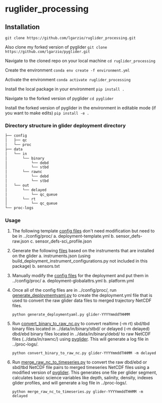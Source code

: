 # ruglider_processing

## Installation

`git clone https://github.com/lgarzio/ruglider_processing.git`

Also clone my forked version of pyglider
`git clone https://github.com/lgarzio/pyglider.git`

Navigate to the cloned repo on your local machine
`cd ruglider_processing`

Create the environment
`conda env create -f environment.yml`

Activate the environment
`conda activate ruglider_processing`

Install the local package in your environment
`pip install .`

Navigate to the forked version of pyglider
`cd pyglider`

Install the forked version of pyglider in the environment in editable mode (if you want to make edits)
`pip install -e .`

### Directory structure in glider deployment directory

```bash
├── config
│   ├── qc
│   └── proc
├── data
│   └── in
│       └── binary
│           └── debd
│           └── stbd
│       └── rawnc
│           └── debd
│           └── stbd
│   └── out
│       └── delayed
│           └── qc_queue
│       └── rt
│           └── qc_queue
└── proc-logs
```

### Usage

1. The following template [config files](https://github.com/lgarzio/ruglider_processing/tree/master/example_config_files) don't need modification but need to be in ../config/proc/
    a. deployment-template.yml
    b. sensor_defs-raw.json
    c. sensor_defs-sci_profile.json
2. Generate the following [files](https://github.com/lgarzio/ruglider_processing/tree/master/example_config_files) based on the instruments that are installed on the glider
    a. instruments.json (using build_deployment_instrument_configurations.py not included in this package)
    b. sensors.txt
3. Manually modify the [config files](https://github.com/lgarzio/ruglider_processing/tree/master/example_config_files) for the deployment and put them in ../config/proc/
    a. deployment-globalattrs.yml
    b. platform.yml
4. Once all of the config files are in ../config/proc/, run [generate_deploymentyaml.py](https://github.com/lgarzio/ruglider_processing/blob/master/generate_deploymentyaml.py) to create the deployment.yml file that is used to convert the raw glider data files to merged trajectory NetCDF files.

    `python generate_deploymentyaml.py glider-YYYYmmddTHHMM`

5. Run [convert_binary_to_raw_nc.py](https://github.com/lgarzio/ruglider_processing/blob/master/convert_binary_to_raw_nc.py) to convert realtime (-m rt) sbd/tbd binary files located in ../data/in/binary/stbd/ or delayed (-m delayed) dbd/ebd binary files located in ../data/in/binary/debd/ to raw NetCDF files (../data/in/rawnc/) using [pyglider](https://pyglider.readthedocs.io/en/latest/pyglider/pyglider.html). This will generate a log file in ../proc-logs/.

    `python convert_binary_to_raw_nc.py glider-YYYYmmddTHHMM -m delayed`

6. Run [merge_raw_nc_to_timeseries.py](https://github.com/lgarzio/ruglider_processing/blob/master/merge_raw_nc_to_timeseries.py) to convert the raw dbd/ebd or sbd/tbd NetCDF file pairs to merged timeseries NetCDF files using a modified version of [pyglider](https://pyglider.readthedocs.io/en/latest/pyglider/pyglider.html). This generates one file per glider segment, calculates basic science variables like depth, salinity, density, indexes glider profiles, and will generate a log file in ../proc-logs/.

    `python merge_raw_nc_to_timeseries.py glider-YYYYmmddTHHMM -m delayed`
